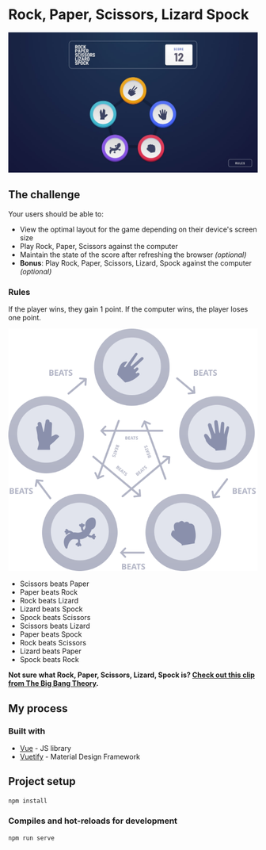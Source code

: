 # Rock, Paper, Scissors, Lizard Spock

![Design preview for the Rock, Paper, Scissors coding challenge](./src/assets/design/bonus/desktop-step-1-bonus.jpg)


## The challenge
Your users should be able to:

- View the optimal layout for the game depending on their device's screen size
- Play Rock, Paper, Scissors against the computer
- Maintain the state of the score after refreshing the browser _(optional)_
- **Bonus**: Play Rock, Paper, Scissors, Lizard, Spock against the computer _(optional)_

### Rules

If the player wins, they gain 1 point. If the computer wins, the player loses one point.

![Rules](./src/assets/images/image-rules-bonus.svg)

- Scissors beats Paper
- Paper beats Rock
- Rock beats Lizard
- Lizard beats Spock
- Spock beats Scissors
- Scissors beats Lizard
- Paper beats Spock
- Rock beats Scissors
- Lizard beats Paper
- Spock beats Rock


**Not sure what Rock, Paper, Scissors, Lizard, Spock is? [Check out this clip from The Big Bang Theory](https://www.youtube.com/watch?v=iSHPVCBsnLw).**



## My process

### Built with
- [Vue](https://vuejs.org/) - JS library
- [Vuetify](https://vuetifyjs.com/) - Material Design Framework



## Project setup
```
npm install
```

### Compiles and hot-reloads for development
```
npm run serve
```

